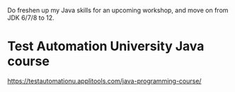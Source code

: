 Do freshen up my Java skills for an upcoming workshop, and move on from JDK 6/7/8 to 12.

# Test Automation University Java course

https://testautomationu.applitools.com/java-programming-course/
